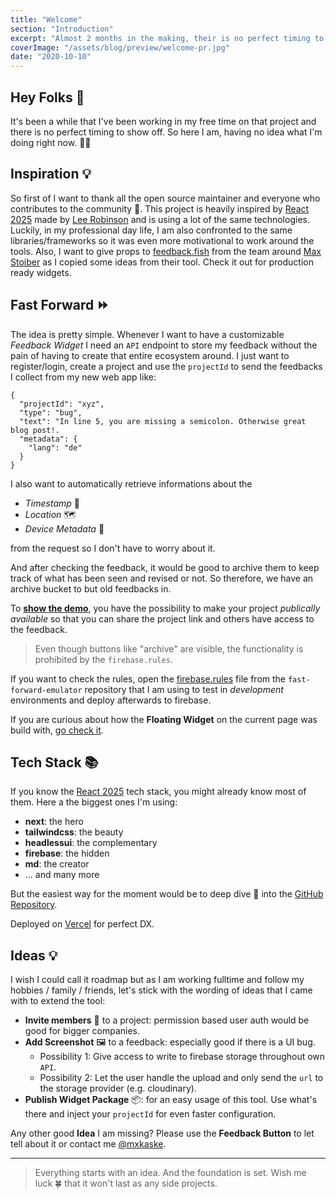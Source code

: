 ```yaml
---
title: "Welcome"
section: "Introduction"
excerpt: "Almost 2 months in the making, their is no perfect timing to start the release of this side project. A brief introduction about the inspiration, what problem it solves and what tech stack it is build on. And an overview of what the plans are to extend the tool."
coverImage: "/assets/blog/preview/welcome-pr.jpg"
date: "2020-10-10"
---
```


## Hey Folks 👋

It's been a while that I've been working in my free time on that project and there is no perfect timing to show off. So here I am, having no idea what I'm doing right now. 🤷‍♂️

## Inspiration 💡

So first of I want to thank all the open source maintainer and everyone who contributes to the community 👏. This project is heavily inspired by [React 2025](https://react2025.com/) made by [Lee Robinson](https://twitter.com/leeerob) and is using a lot of the same technologies. Luckily, in my professional day life, I am also confronted to the same libraries/frameworks so it was even more motivational to work around the tools. Also, I want to give props to [feedback.fish](https://feedback.fish) from the team around [Max Stoiber](https://twitter.com/mxstbr) as I copied some ideas from their tool. Check it out for production ready widgets.

## Fast Forward ⏩

The idea is pretty simple. Whenever I want to have a customizable _Feedback Widget_ I need an `API` endpoint to store my feedback without the pain of having to create that entire ecosystem around. I just want to register/login, create a project and use the `projectId` to send the feedbacks I collect from my new web app like:

```
{
  "projectId": "xyz",
  "type": "bug",
  "text": "In line 5, you are missing a semicolon. Otherwise great blog post!.
  "metadata": {
    "lang": "de"
  }
}
```

I also want to automatically retrieve informations about the

- _Timestamp_ 📅
- _Location_ 🗺
- _Device Metadata_ 📱

from the request so I don't have to worry about it.

And after checking the feedback, it would be good to archive them to keep track of what has been seen and revised or not. So therefore, we have an archive bucket to but old feedbacks in.

To **[show the demo](http://fast-forward.com/app/VWJU7eJdIEYGmoyKW4rp)**, you have the possibility to make your project _publically available_ so that you can share the project link and others have access to the feedback.

> Even though buttons like "archive" are visible, the functionality is prohibited by the `firebase.rules`.

If you want to check the rules, open the [firebase.rules](https://github.com/maximiliankaske/fast-forward-emulator/blob/main/firestore.rules) file from the `fast-forward-emulator` repository that I am using to test in _development_ environments and deploy afterwards to firebase.

If you are curious about how the **Floating Widget** on the current page was build with, [go check it](https://github.com/maximiliankaske/fast-forward/blob/main/components/widget/WidgetFABExample.tsx).

## Tech Stack 📚

If you know the [React 2025](https://react2025.com/) tech stack, you might already know most of them. Here a the biggest ones I'm using:

- **next**: the hero
- **tailwindcss**: the beauty
- **headlessui**: the complementary
- **firebase**: the hidden
- **md**: the creator
- ... and many more

But the easiest way for the moment would be to deep dive 🤿 into the [GitHub Repository](https://github.com/maximiliankaske/fast-forward).

Deployed on [Vercel](https://vercel.com) for perfect DX.

## Ideas 💡

I wish I could call it roadmap but as I am working fulltime and follow my hobbies / family / friends, let's stick with the wording of ideas that I came with to extend the tool:

- **Invite members** 👨 to a project: permission based user auth would be good for bigger companies.
- **Add Screenshot** 🖼 to a feedback: especially good if there is a UI bug.
  - Possibility 1: Give access to write to firebase storage throughout own `API`.
  - Possibility 2: Let the user handle the upload and only send the `url` to the storage provider (e.g. cloudinary).
- **Publish Widget Package** 📦: for an easy usage of this tool. Use what's there and inject your `projectId` for even faster configuration.

Any other good **Idea** I am missing? Please use the **Feedback Button** to let tell about it or contact me [@mxkaske](https://twitter.com/mxkaske).

---

> Everything starts with an idea. And the foundation is set. Wish me luck 🍀 that it won't last as any side projects.
